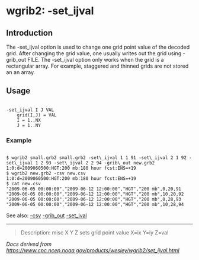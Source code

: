 # wgrib2: -set_ijval

## Introduction

The -set_ijval option is used to change one grid point value
of the decoded grid. After changing the grid value, one usually writes out the grid using
-grib_out FILE.
The -set_ijval option only works when the grid is
a rectangular array. For example, staggered and thinned grids are not stored an an array.

## Usage

```

-set_ijval I J VAL
    grid(I,J) = VAL
    I = 1..NX
    J = 1..NY

```

### Example

```

$ wgrib2 small.grb2 small.grb2 -set\_ijval 1 1 91 -set\_ijval 2 1 92 -set\_ijval 1 2 93 -set\_ijval 2 2 94 -grib\_out new.grb2
1:0:d=2009060500:HGT:200 mb:180 hour fcst:ENS=+19
$ wgrib2 new.grb2 -csv new.csv
1:0:d=2009060500:HGT:200 mb:180 hour fcst:ENS=+19
$ cat new.csv
"2009-06-05 00:00:00","2009-06-12 12:00:00","HGT","200 mb",0,20,91
"2009-06-05 00:00:00","2009-06-12 12:00:00","HGT","200 mb",10,20,92
"2009-06-05 00:00:00","2009-06-12 12:00:00","HGT","200 mb",0,28,93
"2009-06-05 00:00:00","2009-06-12 12:00:00","HGT","200 mb",10,28,94

```

See also:
[-csv](./csv.html)
[-grib_out](./grib_out.html)
[-set_ival](./set_ival.html)

---

> Description: misc X Y Z sets grid point value X=ix Y=iy Z=val

_Docs derived from <https://www.cpc.ncep.noaa.gov/products/wesley/wgrib2/set_ijval.html>_
